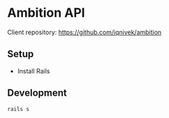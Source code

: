 # Ambition API

Client repository: https://github.com/iqnivek/ambition

## Setup

* Install Rails

## Development

`rails s`
